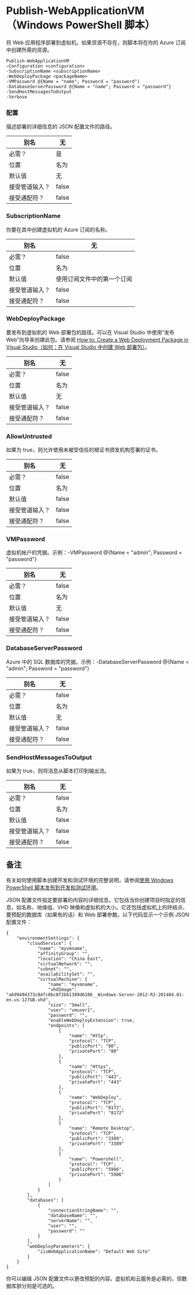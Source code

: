 <properties
   pageTitle="Publish-WebApplicationVM | Azure"
   description="了解如何将 Web 应用程序部署到虚拟机。如果资源不存在，则此脚本将在你的 Azure 订阅中创建所需的资源。"
   services="visual-studio-online"
   documentationCenter="na"
   authors="TomArcher"
   manager="douge"
   editor="" />
<tags
   ms.service="multiple"
   ms.date="04/18/2016"
   wacn.date="05/16/2016" />

# Publish-WebApplicationVM（Windows PowerShell 脚本）

将 Web 应用程序部署到虚拟机。如果资源不存在，则脚本将在你的 Azure 订阅中创建所需的资源。

```
Publish-WebApplicationVM
–Configuration <configuration>
-SubscriptionName <subscriptionName>
-WebDeployPackage <packageName>
-VMPassword @{Name = "name"; Password = "password")
-DatabaseServerPassword @{Name = "name"; Password = "password"}
-SendHostMessagesToOutput
-Verbose
```

### 配置

描述部署的详细信息的 JSON 配置文件的路径。

|别名|无|
|---|---|
|必需？|是|
|位置|名为|
|默认值|无|
|接受管道输入？|false|
|接受通配符？|false|

### SubscriptionName

你要在其中创建虚拟机的 Azure 订阅的名称。

|别名|无|
|---|---|
|必需？|false|
|位置|名为|
|默认值|使用订阅文件中的第一个订阅|
|接受管道输入？|false|
|接受通配符？|false|

### WebDeployPackage

要发布到虚拟机的 Web 部署包的路径。可以在 Visual Studio 中使用“发布 Web”向导来创建此包。请参阅 [How to: Create a Web Deployment Package in Visual Studio（如何：在 Visual Studio 中创建 Web 部署包）](https://msdn.microsoft.com/library/dd465323.aspx)。

|别名|无|
|---|---|
|必需？|false|
|位置|名为|
|默认值|无|
|接受管道输入？|false|
|接受通配符？|false|

### AllowUntrusted

如果为 true，则允许使用未被受信任的根证书颁发机构签署的证书。

|别名|无|
|---|---|
|必需？|false|
|位置|名为|
|默认值|false|
|接受管道输入？|false|
|接受通配符？|false|

### VMPassword

虚拟机帐户的凭据。示例：-VMPassword @{Name = "admin"; Password = "password"}

|别名|无|
|---|---|
|必需？|false|
|位置|名为|
|默认值|无|
|接受管道输入？|false|
|接受通配符？|false|

### DatabaseServerPassword

Azure 中的 SQL 数据库的凭据。示例：-DatabaseServerPassword @{Name = "admin"; Password = "password"}

|别名|无|
|---|---|
|必需？|false|
|位置|名为|
|默认值|无|
|接受管道输入？|false|
|接受通配符？|false|

### SendHostMessagesToOutput

如果为 true，则将消息从脚本打印到输出流。

|别名|无|
|---|---|
|必需？|false|
|位置|名为|
|默认值|false|
|接受管道输入？|false|
|接受通配符？|false|

## 备注

有关如何使用脚本创建开发和测试环境的完整说明，请参阅[使用 Windows PowerShell 脚本发布到开发和测试环境](vs-azure-tools-publishing-using-powershell-scripts.md)。

JSON 配置文件指定要部署的内容的详细信息。它包括当你创建项目时指定的信息，如名称、地缘组、VHD 映像和虚拟机的大小。它还包括虚拟机上的终结点、要预配的数据库（如果有的话）和 Web 部署参数。以下代码显示一个示例 JSON 配置文件：

```
{
    "environmentSettings": {
        "cloudService": {
            "name": "myvmname",
            "affinityGroup": "",
            "location": "China East",
            "virtualNetwork": "",
            "subnet": "",
            "availabilitySet": "",
            "virtualMachine": {
                "name": "myvmname",
                "vhdImage": "a699494373c04fc0bc8f2bb1389d6106__Windows-Server-2012-R2-201404.01-en.us-127GB.vhd",
                "size": "Small",
                "user": "vmuser1",
                "password": "",
                "enableWebDeployExtension": true,
                "endpoints": [
                    {
                        "name": "Http",
                        "protocol": "TCP",
                        "publicPort": "80",
                        "privatePort": "80"
                    },
                    {
                        "name": "Https",
                        "protocol": "TCP",
                        "publicPort": "443",
                        "privatePort": "443"
                    },
                    {
                        "name": "WebDeploy",
                        "protocol": "TCP",
                        "publicPort": "8172",
                        "privatePort": "8172"
                    },
                    {
                        "name": "Remote Desktop",
                        "protocol": "TCP",
                        "publicPort": "3389",
                        "privatePort": "3389"
                    },
                    {
                        "name": "Powershell",
                        "protocol": "TCP",
                        "publicPort": "5986",
                        "privatePort": "5986"
                    }
                ]
            }
        },
        "databases": [
            {
                "connectionStringName": "",
                "databaseName": "",
                "serverName": "",
                "user": "",
                "password": ""
            }
        ],
        "webDeployParameters": {
            "iisWebApplicationName": "Default Web Site"
        }
    }
}
```

你可以编辑 JSON 配置文件以更改预配的内容。虚拟机和云服务是必需的，但数据库部分则是可选的。

<!---HONumber=Mooncake_0509_2016-->